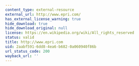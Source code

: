 ```yaml
---
content_type: external-resource
external_url: http://www.epri.com/
has_external_license_warning: true
hide_download: true
hide_download_original: null
license: https://en.wikipedia.org/wiki/All_rights_reserved
status: valid
title: http://www.epri.com
uid: 2aabf591-6dd8-4ea6-b682-0a060940f86b
url_status_code: 200
wayback_url: ''
---
```

